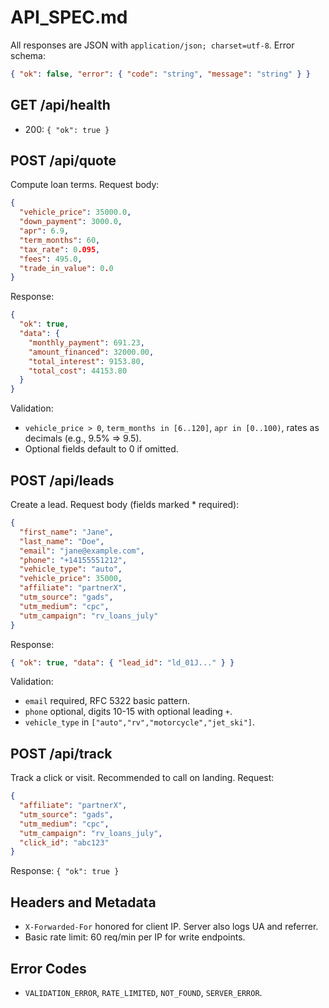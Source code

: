 # API_SPEC.md

All responses are JSON with `application/json; charset=utf-8`. Error schema:

```json
{ "ok": false, "error": { "code": "string", "message": "string" } }
```

## GET /api/health

- 200: `{ "ok": true }`

## POST /api/quote

Compute loan terms.
Request body:

```json
{
  "vehicle_price": 35000.0,
  "down_payment": 3000.0,
  "apr": 6.9,
  "term_months": 60,
  "tax_rate": 0.095,
  "fees": 495.0,
  "trade_in_value": 0.0
}
```

Response:

```json
{
  "ok": true,
  "data": {
    "monthly_payment": 691.23,
    "amount_financed": 32000.00,
    "total_interest": 9153.80,
    "total_cost": 44153.80
  }
}
```

Validation:

- `vehicle_price > 0`, `term_months in [6..120]`, `apr in [0..100)`, rates as decimals (e.g., 9.5% => 9.5).
- Optional fields default to 0 if omitted.

## POST /api/leads

Create a lead.
Request body (fields marked * required):

```json
{
  "first_name": "Jane",
  "last_name": "Doe",
  "email": "jane@example.com",
  "phone": "+14155551212",
  "vehicle_type": "auto",
  "vehicle_price": 35000,
  "affiliate": "partnerX",
  "utm_source": "gads",
  "utm_medium": "cpc",
  "utm_campaign": "rv_loans_july"
}
```

Response:

```json
{ "ok": true, "data": { "lead_id": "ld_01J..." } }
```

Validation:

- `email` required, RFC 5322 basic pattern.
- `phone` optional, digits 10-15 with optional leading `+`.
- `vehicle_type` in `["auto","rv","motorcycle","jet_ski"]`.

## POST /api/track

Track a click or visit. Recommended to call on landing.
Request:

```json
{
  "affiliate": "partnerX",
  "utm_source": "gads",
  "utm_medium": "cpc",
  "utm_campaign": "rv_loans_july",
  "click_id": "abc123"
}
```

Response: `{ "ok": true }`

## Headers and Metadata

- `X-Forwarded-For` honored for client IP. Server also logs UA and referrer.
- Basic rate limit: 60 req/min per IP for write endpoints.

## Error Codes

- `VALIDATION_ERROR`, `RATE_LIMITED`, `NOT_FOUND`, `SERVER_ERROR`.
